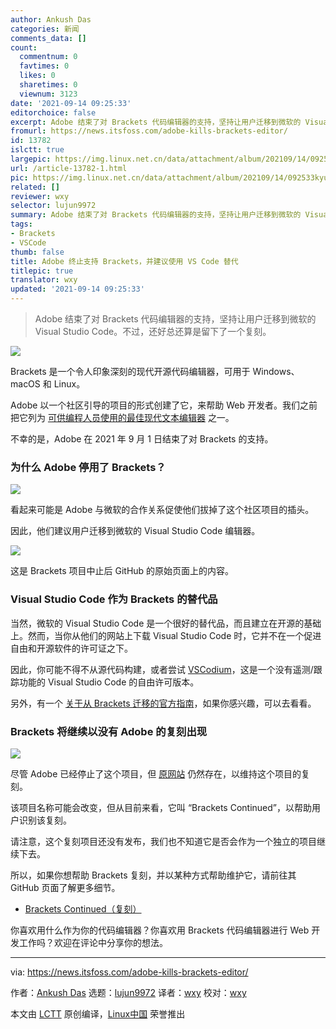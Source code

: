 ```yaml
---
author: Ankush Das
categories: 新闻
comments_data: []
count:
  commentnum: 0
  favtimes: 0
  likes: 0
  sharetimes: 0
  viewnum: 3123
date: '2021-09-14 09:25:33'
editorchoice: false
excerpt: Adobe 结束了对 Brackets 代码编辑器的支持，坚持让用户迁移到微软的 Visual Studio Code。不过，还好总还算是留下了一个复刻。
fromurl: https://news.itsfoss.com/adobe-kills-brackets-editor/
id: 13782
islctt: true
largepic: https://img.linux.net.cn/data/attachment/album/202109/14/092533kyu04x0urotnzx2j.jpg
url: /article-13782-1.html
pic: https://img.linux.net.cn/data/attachment/album/202109/14/092533kyu04x0urotnzx2j.jpg.thumb.jpg
related: []
reviewer: wxy
selector: lujun9972
summary: Adobe 结束了对 Brackets 代码编辑器的支持，坚持让用户迁移到微软的 Visual Studio Code。不过，还好总还算是留下了一个复刻。
tags:
- Brackets
- VSCode
thumb: false
title: Adobe 终止支持 Brackets，并建议使用 VS Code 替代
titlepic: true
translator: wxy
updated: '2021-09-14 09:25:33'
---
```



> 
> Adobe 结束了对 Brackets 代码编辑器的支持，坚持让用户迁移到微软的 Visual Studio Code。不过，还好总还算是留下了一个复刻。
> 
> 
> 


![](https://img.linux.net.cn/data/attachment/album/202109/14/092533kyu04x0urotnzx2j.jpg)


Brackets 是一个令人印象深刻的现代开源代码编辑器，可用于 Windows、macOS 和 Linux。


Adobe 以一个社区引导的项目的形式创建了它，来帮助 Web 开发者。我们之前把它列为 [可供编程人员使用的最佳现代文本编辑器](https://itsfoss.com/best-modern-open-source-code-editors-for-linux/) 之一。


不幸的是，Adobe 在 2021 年 9 月 1 日结束了对 Brackets 的支持。


### 为什么 Adobe 停用了 Brackets？


![](https://img.linux.net.cn/data/attachment/album/202109/14/092533jxgfhvy6jc0k7gl7.png)


看起来可能是 Adobe 与微软的合作关系促使他们拔掉了这个社区项目的插头。


因此，他们建议用户迁移到微软的 Visual Studio Code 编辑器。


![](https://img.linux.net.cn/data/attachment/album/202109/14/092534q93728oywc8olo2l.png)


这是 Brackets 项目中止后 GitHub 的原始页面上的内容。


### Visual Studio Code 作为 Brackets 的替代品


当然，微软的 Visual Studio Code 是一个很好的替代品，而且建立在开源的基础上。然而，当你从他们的网站上下载 Visual Studio Code 时，它并不在一个促进自由和开源软件的许可证之下。


因此，你可能不得不从源代码构建，或者尝试 [VSCodium](https://vscodium.com)，这是一个没有遥测/跟踪功能的 Visual Studio Code 的自由许可版本。


另外，有一个 [关于从 Brackets 迁移的官方指南](https://code.visualstudio.com/migrate-from-brackets)，如果你感兴趣，可以去看看。


### Brackets 将继续以没有 Adobe 的复刻出现


![](https://img.linux.net.cn/data/attachment/album/202109/14/092535p611aaomkq1htjku.png)


尽管 Adobe 已经停止了这个项目，但 [原网站](https://brackets.io) 仍然存在，以维持这个项目的复刻。


该项目名称可能会改变，但从目前来看，它叫 “Brackets Continued”，以帮助用户识别该复刻。


请注意，这个复刻项目还没有发布，我们也不知道它是否会作为一个独立的项目继续下去。


所以，如果你想帮助 Brackets 复刻，并以某种方式帮助维护它，请前往其 GitHub 页面了解更多细节。


* [Brackets Continued（复刻）](https://github.com/brackets-cont/brackets)


你喜欢用什么作为你的代码编辑器？你喜欢用 Brackets 代码编辑器进行 Web 开发工作吗？欢迎在评论中分享你的想法。




---


via: <https://news.itsfoss.com/adobe-kills-brackets-editor/>


作者：[Ankush Das](https://news.itsfoss.com/author/ankush/) 选题：[lujun9972](https://github.com/lujun9972) 译者：[wxy](https://github.com/wxy) 校对：[wxy](https://github.com/wxy)


本文由 [LCTT](https://github.com/LCTT/TranslateProject) 原创编译，[Linux中国](https://linux.cn/) 荣誉推出